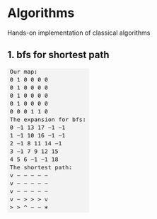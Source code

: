 # Algorithms
Hands-on implementation of classical algorithms
## 1. bfs for shortest path
![img](./Images/bfs.png)
